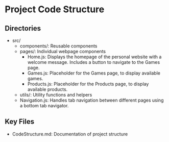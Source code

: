 # Project Code Structure

## Directories
- src/
  - components/: Reusable components
  - pages/: Individual webpage components
    - Home.js: Displays the homepage of the personal website with a welcome message. Includes a button to navigate to the Games page.
    - Games.js: Placeholder for the Games page, to display available games.
    - Products.js: Placeholder for the Products page, to display available products.
  - utils/: Utility functions and helpers
  - Navigation.js: Handles tab navigation between different pages using a bottom tab navigator.

## Key Files
- CodeStructure.md: Documentation of project structure

